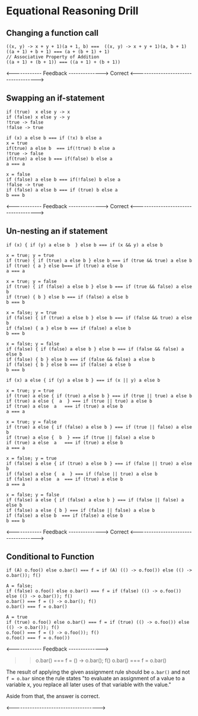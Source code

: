 # Equational Reasoning Drill

## Changing a function call

```
((x, y) -> x + y + 1)(a + 1, b) ===  ((x, y) -> x + y + 1)(a, b + 1)
((a + 1) + b + 1) === (a + (b + 1) + 1)
// Associative Property of Addition
((a + 1) + (b + 1)) === ((a + 1) + (b + 1))
```

<------------ Feedback -------------->
Correct
<------------------------------------>

## Swapping an if-statement

```
if (true)  x else y -> x
if (false) x else y -> y
!true -> false
!false -> true
```

```
if (x) a else b === if (!x) b else a
x = true
if(true) a else b  === if(!true) b else a
!true -> false
if(true) a else b === if(false) b else a
a === a

x = false
if (false) a else b === if(!false) b else a
!false -> true
if (false) a else b === if (true) b else a
b === b
```

<------------ Feedback -------------->
Correct
<------------------------------------>

## Un-nesting an if statement

```
if (x) { if (y) a else b  } else b === if (x && y) a else b
```

```
x = true; y = true
if (true) { if (true) a else b } else b === if (true && true) a else b
if (true) { a } else b=== if (true) a else b
a === a

x = true; y = false
if (true) { if (false) a else b } else b === if (true && false) a else b
if (true) { b } else b === if (false) a else b
b === b

x = false; y = true
if (false) { if (true) a else b } else b === if (false && true) a else b
if (false) { a } else b === if (false) a else b
b === b

x = false; y = false
if (false) { if (false) a else b } else b === if (false && false) a else b
if (false) { b } else b === if (false && false) a else b
if (false) { b } else b === if (false) a else b
b === b
```

```
if (x) a else { if (y) a else b } === if (x || y) a else b

x = true; y = true
if (true) a else { if (true) a else b } === if (true || true) a else b
if (true) a else {  a  } === if (true || true) a else b
if (true) a else  a   === if (true) a else b
a === a

x = true; y = false
if (true) a else { if (false) a else b } === if (true || false) a else b
if (true) a else {  b  } === if (true || false) a else b
if (true) a else  a   === if (true) a else b
a === a

x = false; y = true
if (false) a else { if (true) a else b } === if (false || true) a else b
if (false) a else {  a  } === if (false || true) a else b
if (false) a else  a  === if (true) a else b
a === a

x = false; y = false
if (false) a else { if (false) a else b } === if (false || false) a else b
if (false) a else { b } === if (false || false) a else b
if (false) a else b  === if (false) a else b
b === b
```

<------------ Feedback -------------->
Correct
<------------------------------------>

## Conditional to Function

```
if (A) o.foo() else o.bar() === f = if (A) (() -> o.foo()) else (() -> o.bar()); f()

A = false;
if (false) o.foo() else o.bar() === f = if (false) (() -> o.foo()) else (() -> o.bar()); f()
o.bar() === f = () -> o.bar(); f()
o.bar() === f = o.bar()

A = true
if (true) o.foo() else o.bar() === f = if (true) (() -> o.foo()) else (() -> o.bar()); f()
o.foo() === f = () -> o.foo()); f()
o.foo() === f = o.foo())
```

<------------ Feedback -------------->

> > o.bar() === f = () -> o.bar(); f()
> > o.bar() === f = o.bar()

The result of applying the given assignment rule should be `o.bar()` and not `f = o.bar` since the rule states "to evaluate an assignment of a value to a variable x, you replace all later uses of that variable with the value."

Aside from that, the answer is correct.

<------------------------------------>

